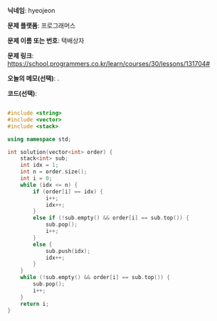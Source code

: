 **닉네임**: hyeojeon

**문제 플랫폼**: 프로그래머스

**문제 이름 또는 번호**: 택배상자

**문제 링크**: https://school.programmers.co.kr/learn/courses/30/lessons/131704#

**오늘의 메모(선택)**: .

**코드(선택)**:

```cpp

#include <string>
#include <vector>
#include <stack>

using namespace std;

int solution(vector<int> order) {
    stack<int> sub;
    int idx = 1;
    int n = order.size();
    int i = 0;
    while (idx <= n) {
        if (order[i] == idx) {
            i++;
            idx++;
        }
        else if (!sub.empty() && order[i] == sub.top()) {
            sub.pop();
            i++;
        }
        else {
            sub.push(idx);    
            idx++;
        }
    }
    while (!sub.empty() && order[i] == sub.top()) {
        sub.pop();
        i++;
    }
    return i;
}

```
